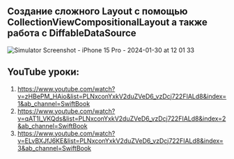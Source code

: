 ## Создание сложного Layout с помощью CollectionViewCompositionalLayout а также работа с DiffableDataSource

![Simulator Screenshot - iPhone 15 Pro - 2024-01-30 at 12 01 33](https://github.com/geraldikus/CollectionViewWithSections/assets/34170533/fccd07bd-5ee4-4673-a68c-b346c48b47ae)

## YouTube уроки:
1. https://www.youtube.com/watch?v=zHBePM_HAio&list=PLNxconYxkV2duZVeD6_vzDcj722FIALd8&index=1&ab_channel=SwiftBook
2. https://www.youtube.com/watch?v=qAT1I_VKQds&list=PLNxconYxkV2duZVeD6_vzDcj722FIALd8&index=2&ab_channel=SwiftBook
3. https://www.youtube.com/watch?v=ELvBXJfJ6KE&list=PLNxconYxkV2duZVeD6_vzDcj722FIALd8&index=3&ab_channel=SwiftBook
